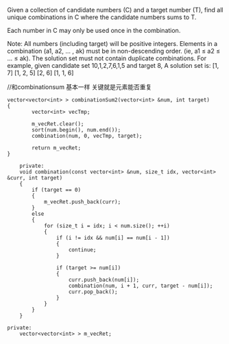 Given a collection of candidate numbers (C) and a target number (T), find all unique combinations in C where the candidate numbers sums to T.

Each number in C may only be used once in the combination.

Note:
All numbers (including target) will be positive integers.
Elements in a combination (a1, a2, … , ak) must be in non-descending order. (ie, a1 ≤ a2 ≤ … ≤ ak).
The solution set must not contain duplicate combinations.
For example, given candidate set 10,1,2,7,6,1,5 and target 8, 
A solution set is: 
[1, 7] 
[1, 2, 5] 
[2, 6] 
[1, 1, 6] 






//和combinationsum 基本一样 关键就是元素能否重复
```
vector<vector<int> > combinationSum2(vector<int> &num, int target)
{
        vector<int> vecTmp;
        
        m_vecRet.clear();
        sort(num.begin(), num.end());
        combination(num, 0, vecTmp, target);
        
        return m_vecRet;
}
    
    private:
    void combination(const vector<int> &num, size_t idx, vector<int> &curr, int target)
    {
        if (target == 0)
        {
            m_vecRet.push_back(curr);
        }
        else
        {
            for (size_t i = idx; i < num.size(); ++i)
            {
                if (i != idx && num[i] == num[i - 1])
                {
                    continue;
                }
                
                if (target >= num[i])
                {   
                    curr.push_back(num[i]);
                    combination(num, i + 1, curr, target - num[i]);
                    curr.pop_back();
                }
            }
        }
    }
    
private:
    vector<vector<int> > m_vecRet;
```